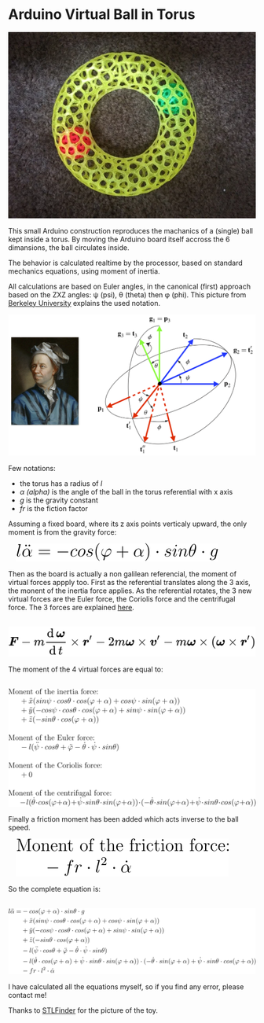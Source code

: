 # Arduino Virtual Ball in Torus

![My Toy](./sphere_in_torus_toy.png)

This small Arduino construction reproduces the machanics of a (single) ball kept inside a torus. By moving the Arduino board itself accross the 6 dimansions, the ball circulates inside.

The behavior is calculated realtime by the processor, based on standard mechanics equations, using moment of inertia.

All calculations are based on Euler angles, in the canonical (first) approach based on the ZXZ angles: &#x03c8; (psi), &#x03b8; (theta) then &#x03c6; (phi). This picture from [Berkeley University](https://rotations.berkeley.edu/the-euler-angle-parameterization/) explains the used notation.

![Euler angles](./euler-angles.png)

Few notations:
- the torus has a radius of *l*
- *&#x03b1; (alpha)* is the angle of the ball in the torus referential with x axis
- *g* is the gravity constant
- *fr* is the fiction factor

Assuming a fixed board, where its z axis points verticaly upward, the only moment is from the gravity force:

&nbsp;&nbsp;&nbsp;&nbsp;![Moment from gravity force](./equ-gravity.svg)

Then as the board is actually a non galilean referencial, the moment of virtual forces appply too. First as the referential translates along the 3 axis, the monent of the inertia force applies. As the referential rotates, the 3 new virtual forces are the Euler force, the Coriolis force and the centrifugal force. The 3 forces are explained [here](https://en.wikipedia.org/wiki/Coriolis_force#Formula).

&nbsp;&nbsp;&nbsp;&nbsp;![Non Galilean virtual forces](./non_galilean_virtual_forces.svg)

The moment of the 4 virtual forces are equal to:

&nbsp;&nbsp;&nbsp;&nbsp;![Non Galilean virtual forces](./equ-virtualForces.svg)

Finally a friction moment has been added which acts inverse to the ball speed.

&nbsp;&nbsp;&nbsp;&nbsp;![Friction force](./equ-friction.svg)

So the complete equation is:

&nbsp;&nbsp;&nbsp;&nbsp;![Complete equation](./equ-complete.svg)

I have calculated all the equations myself, so if you find any error, please contact me!

Thanks to [STLFinder](https://www.stlfinder.com/model/voronoi-donut-with-holes-inside-saX8Zuwv/659237/) for the picture of the toy.